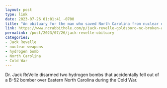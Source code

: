 ```yaml
---
layout: post
type: link
date: 2023-07-26 01:01:41 -0700
title: "An obituary for the man who saved North Carolina from nuclear disaster"
link: https://www.ncrabbithole.com/p/jack-revelle-goldsboro-nc-broken-arrow-obituary
permalink: /post/2023/07/26/jack-revelle-obituary
categories: 
- Jack Revelle
- nuclear weapons
- hydrogen bomb
- North Carolina
- Cold War
---
```

<p>Dr. Jack ReVelle disarmed two hydrogen bombs that accidentally fell out of a B-52 bomber over Eastern North Carolina during the Cold War.</p>
